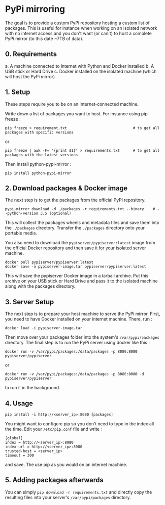 # PyPi mirroring

The goal is to provide a custom PyPi repository hosting a custom list of packages. This is useful for instance when working
on an isolated network with no internet access and you don't want  (or can't)  to host a complete PyPi mirror (to this date
~7TB of data).

## 0. Requirements

a. A machine connected to Internet with Python and Docker installed
b. A USB stick or Hard Drive
c. Docker installed on the isolated machine (which will host the PyPi mirror)

## 1. Setup

These steps require you to be on an internet-connected machine.

Write down a list of packages you want to host. For instance using pip freeze :

```
pip freeze > requirement.txt                              # to get all packages with specific versions
```

or

```
pip freeze | awk -F= '{print $1}' > requirements.txt      # to get all packages with the latest versions
```

Then install python-pypi-mirror :

```
pip install python-pypi-mirror
```

## 2. Download packages & Docker image

The next step is to get the packages from the official PyPi repository.

```
pypi-mirror download -d ./packages -r requirements.txt --binary    # --python-version 3.5 (optional) 
```

This will collect the packages wheels and metadata files and save them into the `./packages` directory.
Transfer the `./packages` directory onto your portable media.

You also need to download the `pypiserver/pypiserver:latest` image from the official Docker repository and then save it for your isolated server machine.

```
docker pull pypiserver/pypiserver:latest
docker save -o pypiserver-image.tar pypiserver/pypiserver:latest
```

This will save the pypiserver Docker image in a tarball archive. Put this archive on your USB stick or Hard Drive and pass
it to the isolated machine along with the packages directory. 

## 3. Server Setup

The next step is to prepare your host machine to serve the PyPi mirror. First, you need to have Docker installed on your
internet machine. There, run :

```
docker load -i pypiserver-image.tar
```

Then move over your packages folder into the system's `/var/pypi/packages` directory. The final step is to run the PyPi server
using docker like this :

```
docker run -v /var/pypi/packages:/data/packages -p 8080:8080 pypiserver/pypiserver
```

or

```
docker run -v /var/pypi/packages:/data/packages -p 8080:8080 -d pypiserver/pypiserver
```

to run it in the background.

## 4. Usage

```
pip install -i http://<server_ip>:8080 [packages]
```

You might want to configure pip so you don't need to type in the index all the time. Edit your `/etc/pip.conf` file and write :

```
[global]
index = http://<server_ip>:8080
index-url = http://<server_ip>:8080
trusted-host = <server_ip>
timeout = 300
```

and save. The use pip as you would on an internet machine.

## 5. Adding packages afterwards

You can simply `pip download -r requirements.txt` and directly copy the resulting files into your server's `/var/pypi/packages` directory.
